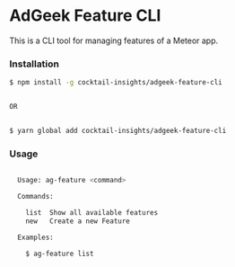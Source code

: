 # AdGeek Feature CLI

This is a CLI tool for managing features of a Meteor app.

### Installation

```bash
$ npm install -g cocktail-insights/adgeek-feature-cli


OR


$ yarn global add cocktail-insights/adgeek-feature-cli
```


### Usage

```bash

  Usage: ag-feature <command>

  Commands:

    list  Show all available features
    new   Create a new Feature

  Examples:

    $ ag-feature list

```

